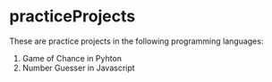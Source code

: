 # practiceProjects

These are practice projects in the following programming languages:

1. Game of Chance in Pyhton
2. Number Guesser in Javascript
